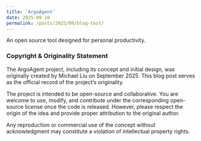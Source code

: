 ```yaml
---
title: 'ArgoAgent'
date: 2025-09-10
permalink: /posts/2025/09/blog-test/
---
```


An open source tool designed for personal productivity.  

<!--more-->

### Copyright & Originality Statement

The ArgoAgent project, including its concept and initial design, was originally created by Michael Liu on September 2025.
This blog post serves as the official record of the project’s originality.

The project is intended to be open-source and collaborative. You are welcome to use, modify, and contribute under the corresponding open-source license once the code is released. However, please respect the origin of the idea and provide proper attribution to the original author.

Any reproduction or commercial use of the concept without acknowledgment may constitute a violation of intellectual property rights.
